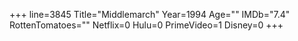+++
line=3845
Title="Middlemarch"
Year=1994
Age=""
IMDb="7.4"
RottenTomatoes=""
Netflix=0
Hulu=0
PrimeVideo=1
Disney=0
+++

